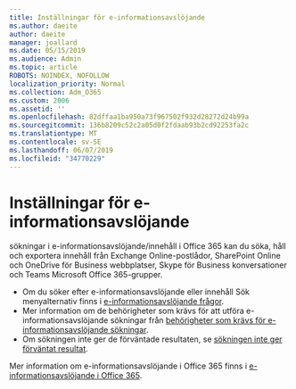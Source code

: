 ```yaml
---
title: Inställningar för e-informationsavslöjande
ms.author: daeite
author: daeite
manager: joallard
ms.date: 05/15/2019
ms.audience: Admin
ms.topic: article
ROBOTS: NOINDEX, NOFOLLOW
localization_priority: Normal
ms.collection: Adm_O365
ms.custom: 2006
ms.assetid: ''
ms.openlocfilehash: 82dffaa1ba950a73f967502f932d28272d24b99a
ms.sourcegitcommit: 136b8209c52c2a05d0f2fdaab93b2cd92253fa2c
ms.translationtype: MT
ms.contentlocale: sv-SE
ms.lasthandoff: 06/07/2019
ms.locfileid: "34770229"
---
```

# <a name="ediscovery-settings"></a>Inställningar för e-informationsavslöjande

sökningar i e-informationsavslöjande/innehåll i Office 365 kan du söka, håll och exportera innehåll från Exchange Online-postlådor, SharePoint Online och OneDrive för Business webbplatser, Skype för Business konversationer och Teams Microsoft Office 365-grupper.

- Om du söker efter e-informationsavslöjande eller innehåll Sök menyalternativ finns i [e-informationsavslöjande frågor](https://docs.microsoft.com/alchemyinsights/ediscovery-issues).
- Mer information om de behörigheter som krävs för att utföra e-informationsavslöjande sökningar från [behörigheter som krävs för e-informationsavslöjande sökningar](https://docs.microsoft.com/alchemyinsights/permissions-required-for-ediscovery-searches).
- Om sökningen inte ger de förväntade resultaten, se [sökningen inte ger förväntat resultat](https://docs.microsoft.com/alchemyinsights/search-not-returning-expected-results).

Mer information om e-informationsavslöjande i Office 365 finns i [e-informationsavslöjande i Office 365](https://docs.microsoft.com/office365/securitycompliance/ediscovery).
